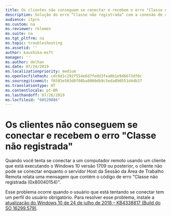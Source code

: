 ```yaml
---
title: Os clientes não conseguem se conectar e recebem o erro "Classe não registrada"
description: Solução do erro “Classe não registrada” com a conexão de área de trabalho remota.
audience: itpro
ms.custom: na
ms.reviewer: rklemen
ms.suite: na
ms.tgt_pltfrm: na
ms.topic: troubleshooting
ms.assetid: ''
author: kaushika-msft
manager: ''
ms.author: delhan
ms.date: 07/24/2019
ms.localizationpriority: medium
ms.openlocfilehash: cdc6d1c292f554e6d7fedd3fea0b1e9d6673df0c
ms.sourcegitcommit: f6503e503d8f08ba8000db9c5eda890551d4db37
ms.translationtype: HT
ms.contentlocale: pt-BR
ms.lasthandoff: 07/26/2019
ms.locfileid: "68529886"
---
```

# <a name="clients-cant-connect-and-get-the-class-not-registered-error"></a>Os clientes não conseguem se conectar e recebem o erro "Classe não registrada"

Quando você tenta se conectar a um computador remoto usando um cliente que está executando o Windows 10 versão 1709 ou posterior, o cliente não pode se conectar enquanto o servidor Host da Sessão da Área de Trabalho Remota relata uma mensagem que contém o código de erro "Classe não registrada (0x80040154)".

Esse problema ocorre quando o usuário que está tentando se conectar tem um perfil do usuário obrigatório. Para resolver esse problema, instale a [atualização do Windows 10 de 24 de julho de 2018 – KB4338817 (Build do SO 16299.579)](https://support.microsoft.com/help/4338817/windows-10-update-kb4338817).
